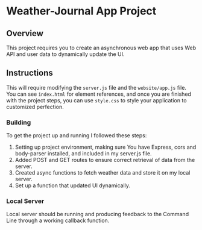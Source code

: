 # Weather-Journal App Project

## Overview
This project requires you to create an asynchronous web app that uses Web API and user data to dynamically update the UI. 

## Instructions
This will require modifying the `server.js` file and the `website/app.js` file. You can see `index.html` for element references, and once you are finished with the project steps, you can use `style.css` to style your application to customized perfection.

### Building
To get the project up and running I followed these steps:

1. Setting up project environment, making sure You have Express, cors and body-parser installed, and included in my server.js file.
2. Added POST and GET routes to ensure correct retrieval of data from the server.
3. Created async functions to fetch weather data and store it on my local server. 
4. Set up a function that updated UI dynamically.




### Local Server
Local server should be running and producing feedback to the Command Line through a working callback function.

